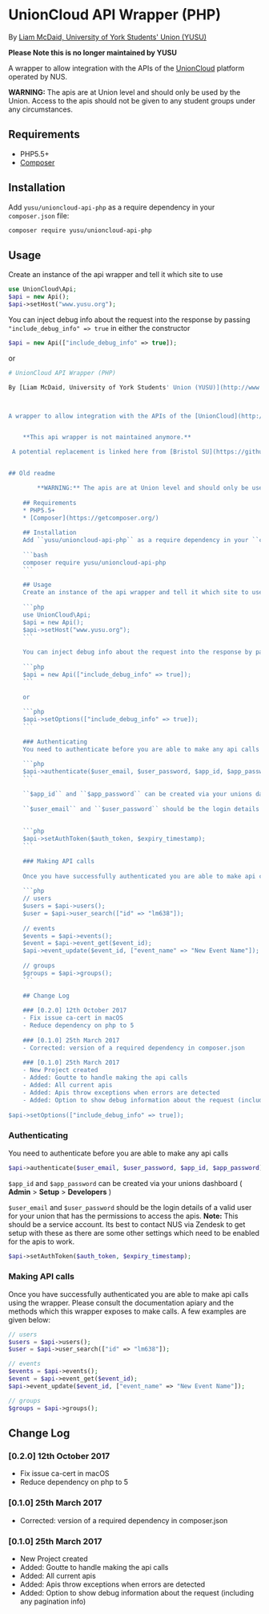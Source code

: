 # UnionCloud API Wrapper (PHP)
By [Liam McDaid, University of York Students' Union (YUSU)](http://www.yusu.org)

**Please Note this is no longer maintained by YUSU**

A wrapper to allow integration with the APIs of the [UnionCloud](http://www.unioncloud.co.uk) platform operated by NUS.

**WARNING:** The apis are at Union level and should only be used by the Union. Access to the apis should not be given to any student groups under any circumstances.

## Requirements
* PHP5.5+
* [Composer](https://getcomposer.org/)

## Installation
Add ``yusu/unioncloud-api-php`` as a require dependency in your ``composer.json`` file:

```bash
composer require yusu/unioncloud-api-php
```

## Usage
Create an instance of the api wrapper and tell it which site to use

```php
use UnionCloud\Api;
$api = new Api();
$api->setHost("www.yusu.org");
```

You can inject debug info about the request into the response by passing ``"include_debug_info" => true`` in either the constructor

```php
$api = new Api(["include_debug_info" => true]);
```

or

```php
# UnionCloud API Wrapper (PHP)

By [Liam McDaid, University of York Students' Union (YUSU)](http://www.yusu.org)



A wrapper to allow integration with the APIs of the [UnionCloud](http://www.unioncloud.co.uk) platform operated by NUS.


    **This api wrapper is not maintained anymore.**

 A potential replacement is linked here from [Bristol SU](https://github.com/bristol-su/nus-unioncloud-api-wrapper).


## Old readme

        **WARNING:** The apis are at Union level and should only be used by the Union. Access to the apis should not be given to any student groups under any circumstances.
    
    ## Requirements
    * PHP5.5+
    * [Composer](https://getcomposer.org/)
    
    ## Installation
    Add ``yusu/unioncloud-api-php`` as a require dependency in your ``composer.json`` file:
    
    ```bash
    composer require yusu/unioncloud-api-php
    ```
    
    ## Usage
    Create an instance of the api wrapper and tell it which site to use
    
    ```php
    use UnionCloud\Api;
    $api = new Api();
    $api->setHost("www.yusu.org");
    ```
    
    You can inject debug info about the request into the response by passing ``"include_debug_info" => true`` in either the constructor
    
    ```php
    $api = new Api(["include_debug_info" => true]);
    ```
    
    or
    
    ```php
    $api->setOptions(["include_debug_info" => true]);
    ```
    
    ### Authenticating
    You need to authenticate before you are able to make any api calls
    
    ```php
    $api->authenticate($user_email, $user_password, $app_id, $app_password);
    ```
    
    ``$app_id`` and ``$app_password`` can be created via your unions dashboard ( **Admin** > **Setup** > **Developers** )
    
    ``$user_email`` and ``$user_password`` should be the login details of a valid user for your union that has the permissions to access the apis. **Note:** This should be a service account. Its best to contact NUS via Zendesk to get setup with these as there are some other settings which need to be enabled for the apis to work.
    
      
    ```php
    $api->setAuthToken($auth_token, $expiry_timestamp);
    ```
            
    ### Making API calls
    
    Once you have successfully authenticated you are able to make api calls using the wrapper. Please consult the documentation apiary and the methods which this wrapper exposes to make calls. A few examples are given below:
    
    ```php
    // users
    $users = $api->users();
    $user = $api->user_search(["id" => "lm638"]);
    
    // events
    $events = $api->events();
    $event = $api->event_get($event_id);
    $api->event_update($event_id, ["event_name" => "New Event Name"]);
    
    // groups
    $groups = $api->groups();
    ```
    
    ## Change Log
    
    ### [0.2.0] 12th October 2017
    - Fix issue ca-cert in macOS
    - Reduce dependency on php to 5
    
    ### [0.1.0] 25th March 2017
    - Corrected: version of a required dependency in composer.json
    
    ### [0.1.0] 25th March 2017
    - New Project created 
    - Added: Goutte to handle making the api calls
    - Added: All current apis
    - Added: Apis throw exceptions when errors are detected
    - Added: Option to show debug information about the request (including any pagination info)
    
$api->setOptions(["include_debug_info" => true]);
```

### Authenticating
You need to authenticate before you are able to make any api calls

```php
$api->authenticate($user_email, $user_password, $app_id, $app_password);
```

``$app_id`` and ``$app_password`` can be created via your unions dashboard ( **Admin** > **Setup** > **Developers** )

``$user_email`` and ``$user_password`` should be the login details of a valid user for your union that has the permissions to access the apis. **Note:** This should be a service account. Its best to contact NUS via Zendesk to get setup with these as there are some other settings which need to be enabled for the apis to work.

  
```php
$api->setAuthToken($auth_token, $expiry_timestamp);
```
        
### Making API calls

Once you have successfully authenticated you are able to make api calls using the wrapper. Please consult the documentation apiary and the methods which this wrapper exposes to make calls. A few examples are given below:

```php
// users
$users = $api->users();
$user = $api->user_search(["id" => "lm638"]);

// events
$events = $api->events();
$event = $api->event_get($event_id);
$api->event_update($event_id, ["event_name" => "New Event Name"]);

// groups
$groups = $api->groups();
```

## Change Log

### [0.2.0] 12th October 2017
- Fix issue ca-cert in macOS
- Reduce dependency on php to 5

### [0.1.0] 25th March 2017
- Corrected: version of a required dependency in composer.json

### [0.1.0] 25th March 2017
- New Project created 
- Added: Goutte to handle making the api calls
- Added: All current apis
- Added: Apis throw exceptions when errors are detected
- Added: Option to show debug information about the request (including any pagination info)
